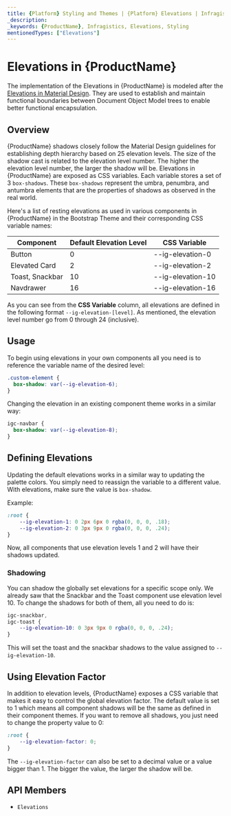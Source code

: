 ```yaml
---
title: {Platform} Styling and Themes | {Platform} Elevations | Infragistics
_description:
_keywords: {ProductName}, Infragistics, Elevations, Styling
mentionedTypes: ["Elevations"]
---
```


# Elevations in {ProductName}

The implementation of the Elevations in {ProductName} is modeled after the [Elevations in Material Design](https://material.io/design/environment/elevation.html#elevation-in-material-design). They are used to establish and maintain functional boundaries between Document Object Model trees to enable better functional encapsulation.

## Overview

{ProductName} shadows closely follow the Material Design guidelines for establishing depth hierarchy based on 25 elevation levels. The size of the shadow cast is related to the elevation level number. The higher the elevation level number, the larger the shadow will be. Elevations in {ProductName} are exposed as CSS variables. Each variable stores a set of 3 `box-shadows`. These `box-shadows` represent the umbra, penumbra, and antumbra elements that are the properties of shadows as observed in the real world.

Here's a list of resting elevations as used in various components in {ProductName} in the Bootstrap Theme and their corresponding CSS variable names:

| Component                                       | Default Elevation Level | CSS Variable       |
| ----------------------------------------------- | ----------------------- | ------------------ |
| Button                                          | 0                       | --ig-elevation-0  |
| Elevated Card                                   | 2                       | --ig-elevation-2  |
| Toast, Snackbar                                 | 10                      | --ig-elevation-10 |
| Navdrawer                                       | 16                      | --ig-elevation-16 |

As you can see from the **CSS Variable** column, all elevations are defined in the following format `--ig-elevation-[level]`. As mentioned, the elevation level number go from 0 through 24 (inclusive).

## Usage

To begin using elevations in your own components all you need is to reference the variable name of the desired level:

```css
.custom-element {
  box-shadow: var(--ig-elevation-6);
}
```

Changing the elevation in an existing component theme works in a similar way:

```css
igc-navbar {
  box-shadow: var(--ig-elevation-8);
}
```

## Defining Elevations

Updating the default elevations works in a similar way to updating the palette colors. You simply need to reassign the variable to a different value. With elevations, make sure the value is `box-shadow`.

Example:

```css
:root {
    --ig-elevation-1: 0 2px 6px 0 rgba(0, 0, 0, .18);
    --ig-elevation-2: 0 3px 9px 0 rgba(0, 0, 0, .24);
}
```

Now, all components that use elevation levels 1 and 2 will have their shadows updated.

### Shadowing
You can shadow the globally set elevations for a specific scope only. We already saw that the Snackbar and the Toast component use elevation level 10. To change the shadows for both of them, all you need to do is:

```css
igc-snackbar,
igc-toast {
    --ig-elevation-10: 0 3px 9px 0 rgba(0, 0, 0, .24);
}
```

This will set the toast and the snackbar shadows to the value assigned to `--ig-elevation-10`.

## Using Elevation Factor

In addition to elevation levels, {ProductName} exposes a CSS variable that makes it easy to control the global elevation factor. The default value is set to 1 which means all component shadows will be the same as defined in their component themes. If you want to remove all shadows, you just need to change the property value to 0:

```css
:root {
    --ig-elevation-factor: 0;
}
```

The `--ig-elevation-factor` can also be set to a decimal value or a value bigger than 1. The bigger the value, the larger the shadow will be.

## API Members

 - `Elevations`